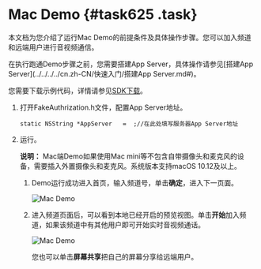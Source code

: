 # Mac Demo {#task625 .task}

本文档为您介绍了运行Mac Demo的前提条件及具体操作步骤。您可以加入频道和远端用户进行音视频通信。

在执行跑通Demo步骤之前，您需要搭建App Server，具体操作请参见[搭建App Server](../../../../cn.zh-CN/快速入门/搭建App Server.md#)。

您需要下载示例代码，详情请参见[SDK下载](../../../../cn.zh-CN/SDK参考/SDK下载.md#khd_sdk_1)。

1.  打开FakeAuthrization.h文件，配置App Server地址。 

    ``` {#codeblock_624_8s7_uut .language-objc}
    static NSString *AppServer   =  ;//在此处填写服务器App Server地址
    ```

2.  运行。 

    **说明：** Mac端Demo如果使用Mac mini等不包含自带摄像头和麦克风的设备，需要插入外置摄像头和麦克风。系统版本支持macOS 10.12及以上。

    1.  Demo运行成功进入首页，输入频道号，单击**确定**，进入下一页面。 

        ![Mac Demo](http://static-aliyun-doc.oss-cn-hangzhou.aliyuncs.com/assets/img/170948/156638088849638_zh-CN.png)

    2.  进入频道页面后，可以看到本地已经开启的预览视图。单击**开始**加入频道，如果该频道中有其他用户即可开始实时音视频通话。 

        ![Mac Demo](http://static-aliyun-doc.oss-cn-hangzhou.aliyuncs.com/assets/img/170948/156638088849639_zh-CN.png)

        您也可以单击**屏幕共享**把自己的屏幕分享给远端用户。


